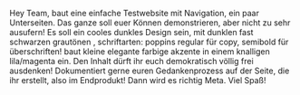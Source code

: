 Hey Team, baut eine einfache Testwebsite mit Navigation, ein paar Unterseiten. Das ganze soll euer Können demonstrieren, aber nicht zu sehr ausufern! Es soll ein cooles dunkles Design sein, mit dunklen fast schwarzen grautönen , schriftarten: poppins regular für copy, semibold für überschriften! baut kleine elegante farbige akzente in einem knalligen lila/magenta ein. Den Inhalt dürft ihr euch demokratisch völlig frei ausdenken! Dokumentiert gerne euren Gedankenprozess auf der Seite, die ihr erstellt, also im Endprodukt! Dann wird es richtig Meta. Viel Spaß!